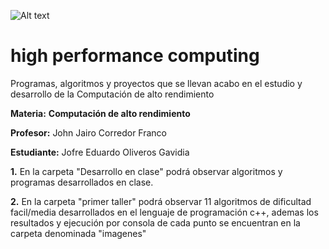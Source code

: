 

![Alt text](https://www.usergioarboleda.edu.co/wp-content/uploads/ultimatum/imagens/logo-mobile-UniversidadSergioArboleda.png)

# high performance computing


Programas, algoritmos y proyectos que se llevan acabo en el estudio y desarrollo de la Computación de alto rendimiento  

**Materia:** **Computación de alto rendimiento**

 **Profesor:** John Jairo Corredor Franco
 
 **Estudiante:** Jofre Eduardo Oliveros Gavidia
 
 **1.** En la carpeta "Desarrollo en clase" podrá observar algoritmos y programas
desarrollados en clase.

**2.** En la carpeta "primer taller" podrá observar 11 algoritmos de dificultad facil/media
desarrollados en el lenguaje de programación c++, ademas los resultados y ejecución por consola de cada punto se encuentran en la carpeta denominada "imagenes"



